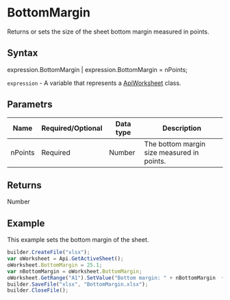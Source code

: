 # BottomMargin

Returns or sets the size of the sheet bottom margin measured in points.

## Syntax

expression.BottomMargin &#124; expression.BottomMargin = nPoints;

`expression` - A variable that represents a [ApiWorksheet](../ApiWorksheet.md) class.

## Parametrs

| **Name** | **Required/Optional** | **Data type** | **Description** |
| ------------- | ------------- | ------------- | ------------- |
| nPoints | Required | Number | The bottom margin size measured in points. |

## Returns

Number

## Example

This example sets the bottom margin of the sheet.

```javascript
builder.CreateFile("xlsx");
var oWorksheet = Api.GetActiveSheet();
oWorksheet.BottomMargin = 25.1;
var nBottomMargin = oWorksheet.BottomMargin;
oWorksheet.GetRange("A1").SetValue("Bottom margin: " + nBottomMargin  + " mm");
builder.SaveFile("xlsx", "BottomMargin.xlsx");
builder.CloseFile();
```